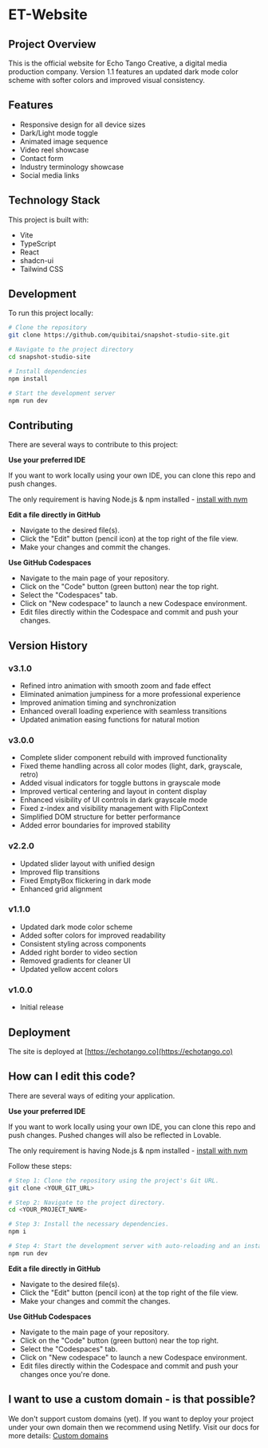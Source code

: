 # ET-Website

## Project Overview

This is the official website for Echo Tango Creative, a digital media production company. Version 1.1 features an updated dark mode color scheme with softer colors and improved visual consistency.

## Features

- Responsive design for all device sizes
- Dark/Light mode toggle
- Animated image sequence
- Video reel showcase
- Contact form
- Industry terminology showcase
- Social media links

## Technology Stack

This project is built with:

- Vite
- TypeScript
- React
- shadcn-ui
- Tailwind CSS

## Development

To run this project locally:

```sh
# Clone the repository
git clone https://github.com/quibitai/snapshot-studio-site.git

# Navigate to the project directory
cd snapshot-studio-site

# Install dependencies
npm install

# Start the development server
npm run dev
```

## Contributing

There are several ways to contribute to this project:

**Use your preferred IDE**

If you want to work locally using your own IDE, you can clone this repo and push changes.

The only requirement is having Node.js & npm installed - [install with nvm](https://github.com/nvm-sh/nvm#installing-and-updating)

**Edit a file directly in GitHub**

- Navigate to the desired file(s).
- Click the "Edit" button (pencil icon) at the top right of the file view.
- Make your changes and commit the changes.

**Use GitHub Codespaces**

- Navigate to the main page of your repository.
- Click on the "Code" button (green button) near the top right.
- Select the "Codespaces" tab.
- Click on "New codespace" to launch a new Codespace environment.
- Edit files directly within the Codespace and commit and push your changes.

## Version History

### v3.1.0
- Refined intro animation with smooth zoom and fade effect
- Eliminated animation jumpiness for a more professional experience
- Improved animation timing and synchronization
- Enhanced overall loading experience with seamless transitions
- Updated animation easing functions for natural motion

### v3.0.0
- Complete slider component rebuild with improved functionality
- Fixed theme handling across all color modes (light, dark, grayscale, retro)
- Added visual indicators for toggle buttons in grayscale mode
- Improved vertical centering and layout in content display
- Enhanced visibility of UI controls in dark grayscale mode
- Fixed z-index and visibility management with FlipContext
- Simplified DOM structure for better performance
- Added error boundaries for improved stability

### v2.2.0
- Updated slider layout with unified design
- Improved flip transitions
- Fixed EmptyBox flickering in dark mode
- Enhanced grid alignment

### v1.1.0
- Updated dark mode color scheme
- Added softer colors for improved readability
- Consistent styling across components
- Added right border to video section
- Removed gradients for cleaner UI
- Updated yellow accent colors

### v1.0.0
- Initial release

## Deployment

The site is deployed at [https://echotango.co](https://echotango.co)

## How can I edit this code?

There are several ways of editing your application.

**Use your preferred IDE**

If you want to work locally using your own IDE, you can clone this repo and push changes. Pushed changes will also be reflected in Lovable.

The only requirement is having Node.js & npm installed - [install with nvm](https://github.com/nvm-sh/nvm#installing-and-updating)

Follow these steps:

```sh
# Step 1: Clone the repository using the project's Git URL.
git clone <YOUR_GIT_URL>

# Step 2: Navigate to the project directory.
cd <YOUR_PROJECT_NAME>

# Step 3: Install the necessary dependencies.
npm i

# Step 4: Start the development server with auto-reloading and an instant preview.
npm run dev
```

**Edit a file directly in GitHub**

- Navigate to the desired file(s).
- Click the "Edit" button (pencil icon) at the top right of the file view.
- Make your changes and commit the changes.

**Use GitHub Codespaces**

- Navigate to the main page of your repository.
- Click on the "Code" button (green button) near the top right.
- Select the "Codespaces" tab.
- Click on "New codespace" to launch a new Codespace environment.
- Edit files directly within the Codespace and commit and push your changes once you're done.

## I want to use a custom domain - is that possible?

We don't support custom domains (yet). If you want to deploy your project under your own domain then we recommend using Netlify. Visit our docs for more details: [Custom domains](https://docs.lovable.dev/tips-tricks/custom-domain/)
